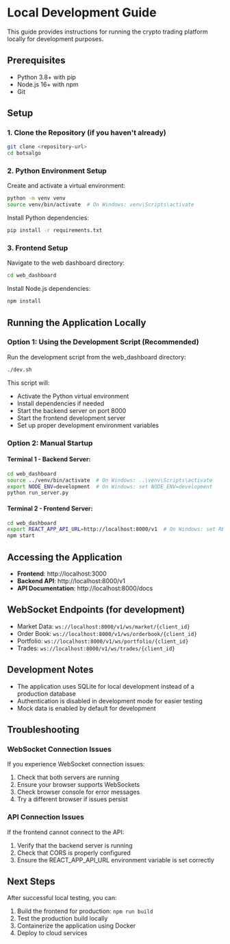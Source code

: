 # Local Development Guide

This guide provides instructions for running the crypto trading platform locally for development purposes.

## Prerequisites

- Python 3.8+ with pip
- Node.js 16+ with npm
- Git

## Setup

### 1. Clone the Repository (if you haven't already)

```bash
git clone <repository-url>
cd botsalgo
```

### 2. Python Environment Setup

Create and activate a virtual environment:

```bash
python -m venv venv
source venv/bin/activate  # On Windows: venv\Scripts\activate
```

Install Python dependencies:

```bash
pip install -r requirements.txt
```

### 3. Frontend Setup

Navigate to the web dashboard directory:

```bash
cd web_dashboard
```

Install Node.js dependencies:

```bash
npm install
```

## Running the Application Locally

### Option 1: Using the Development Script (Recommended)

Run the development script from the web_dashboard directory:

```bash
./dev.sh
```

This script will:
- Activate the Python virtual environment
- Install dependencies if needed
- Start the backend server on port 8000
- Start the frontend development server
- Set up proper development environment variables

### Option 2: Manual Startup

#### Terminal 1 - Backend Server:

```bash
cd web_dashboard
source ../venv/bin/activate  # On Windows: ..\venv\Scripts\activate
export NODE_ENV=development  # On Windows: set NODE_ENV=development
python run_server.py
```

#### Terminal 2 - Frontend Server:

```bash
cd web_dashboard
export REACT_APP_API_URL=http://localhost:8000/v1  # On Windows: set REACT_APP_API_URL=http://localhost:8000/v1
npm start
```

## Accessing the Application

- **Frontend**: http://localhost:3000
- **Backend API**: http://localhost:8000/v1
- **API Documentation**: http://localhost:8000/docs

## WebSocket Endpoints (for development)

- Market Data: `ws://localhost:8000/v1/ws/market/{client_id}`
- Order Book: `ws://localhost:8000/v1/ws/orderbook/{client_id}`
- Portfolio: `ws://localhost:8000/v1/ws/portfolio/{client_id}`
- Trades: `ws://localhost:8000/v1/ws/trades/{client_id}`

## Development Notes

- The application uses SQLite for local development instead of a production database
- Authentication is disabled in development mode for easier testing
- Mock data is enabled by default for development

## Troubleshooting

### WebSocket Connection Issues

If you experience WebSocket connection issues:

1. Check that both servers are running
2. Ensure your browser supports WebSockets
3. Check browser console for error messages
4. Try a different browser if issues persist

### API Connection Issues

If the frontend cannot connect to the API:

1. Verify that the backend server is running
2. Check that CORS is properly configured
3. Ensure the REACT_APP_API_URL environment variable is set correctly

## Next Steps

After successful local testing, you can:

1. Build the frontend for production: `npm run build`
2. Test the production build locally
3. Containerize the application using Docker
4. Deploy to cloud services
